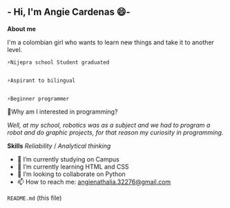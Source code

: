 ##                      - Hi, I'm Angie Cardenas 😄-         

**About me**


I'm a colombian girl who wants to learn new things and take it to another level. 

    ⚡Nijepra school Student graduated


    ⚡Aspirant to bilingual


    ⚡Beginner programmer

💬Why am I interested in programming?

 *Well, at my school, robotics was as a subject and we had to program a robot and do graphic projects, for that reason my curiosity in programming.*



**Skills** *Reliability* / *Analytical thinking*
           


- 🔭 I’m currently studying on Campus
- 🌱 I’m currently learning HTML and CSS
- 👯 I’m looking to collaborate on Python
- 📫 How to reach me: angienathalia.32276@gmail.com

`README.md` (this file)
